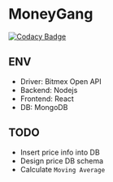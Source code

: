 # MoneyGang
[![Codacy Badge](https://api.codacy.com/project/badge/Grade/96a7d3d3138e4c6b90ba4e919e032364)](https://app.codacy.com/gh/HellBeanSsg/MoneyGang?utm_source=github.com&utm_medium=referral&utm_content=HellBeanSsg/MoneyGang&utm_campaign=Badge_Grade)


## ENV

- Driver: Bitmex Open API
- Backend: Nodejs
- Frontend: React
- DB: MongoDB


## TODO

- Insert price info into DB
- Design price DB schema
- Calculate `Moving Average`
